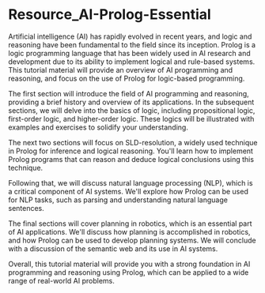 # Resource_AI-Prolog-Essential

Artificial intelligence (AI) has rapidly evolved in recent years, and logic and reasoning have been fundamental to the field since its inception. Prolog is a logic programming language that has been widely used in AI research and development due to its ability to implement logical and rule-based systems. This tutorial material will provide an overview of AI programming and reasoning, and focus on the use of Prolog for logic-based programming.

The first section will introduce the field of AI programming and reasoning, providing a brief history and overview of its applications. In the subsequent sections, we will delve into the basics of logic, including propositional logic, first-order logic, and higher-order logic. These logics will be illustrated with examples and exercises to solidify your understanding.

The next two sections will focus on SLD-resolution, a widely used technique in Prolog for inference and logical reasoning. You'll learn how to implement Prolog programs that can reason and deduce logical conclusions using this technique.

Following that, we will discuss natural language processing (NLP), which is a critical component of AI systems. We'll explore how Prolog can be used for NLP tasks, such as parsing and understanding natural language sentences.

The final sections will cover planning in robotics, which is an essential part of AI applications. We'll discuss how planning is accomplished in robotics, and how Prolog can be used to develop planning systems. We will conclude with a discussion of the semantic web and its use in AI systems.

Overall, this tutorial material will provide you with a strong foundation in AI programming and reasoning using Prolog, which can be applied to a wide range of real-world AI problems.
